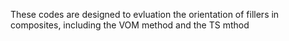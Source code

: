 These codes are designed to evluation the orientation of fillers in composites, including the VOM method and the TS mthod    